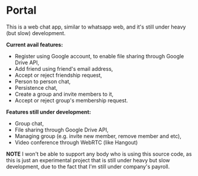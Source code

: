 # Portal

This is a web chat app, similar to whatsapp web, and it's still under heavy (but slow) development.

**Current avail features:**

  * Register using Google account, to enable file sharing through Google Drive API,
  * Add friend using friend's email address,
  * Accept or reject friendship request,
  * Person to person chat,
  * Persistence chat,
  * Create a group and invite members to it,
  * Accept or reject group's membership request.

**Features still under development:**

  * Group chat,
  * File sharing through Google Drive API,
  * Managing group (e.g. invite new member, remove member and etc),
  * Video conference through WebRTC (like Hangout)

**NOTE**
I won't be able to support any body who is using this source code, as this is just an experimental
project that is still under heavy but slow development, due to the fact that I'm still under company's payroll.